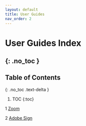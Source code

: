 ```yaml
---
layout: default
title: User Guides
nav_order: 2
---
```


# User Guides Index
{: .no_toc }
---

## Table of Contents
{: .no_toc .text-delta }

1. TOC
{:toc}


1 [Zoom](https://tanhenry1999.github.io/ex-user-guides/docs/user-docs/zoom/)

2 [Adobe Sign](https://tanhenry1999.github.io/ex-user-guides/docs/user-docs/adobe_sign/)

